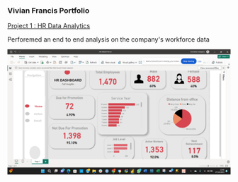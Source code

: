 ### Vivian Francis Portfolio

[Project 1 : HR Data Analytics](https://github.com/VivFrancis/VivFrancis.Github.io/tree/main) 

Perforemed an end to end analysis on the company's workforce data

![Screenshot_sample](Screenshot_sample.png)
